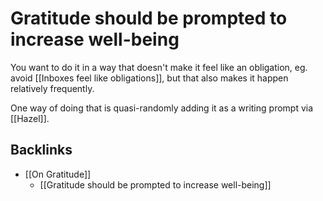 # Gratitude should be prompted to increase well-being
You want to do it in a way that doesn't make it feel like an obligation, eg. avoid [[Inboxes feel like obligations]], but that also makes it happen relatively frequently.

One way of doing that is quasi-randomly adding it as a writing prompt via [[Hazel]].

## Backlinks
* [[On Gratitude]]
	* [[Gratitude should be prompted to increase well-being]]

<!-- #Life -->

<!-- {BearID:58AD996B-71D8-4E61-8003-E34AA0074165-15756-000013036A66A6DB} -->
